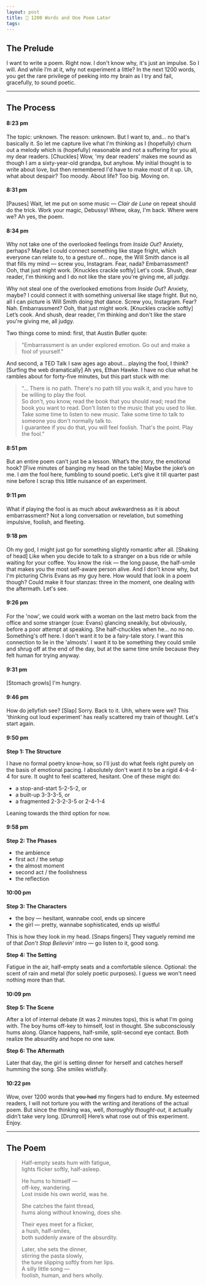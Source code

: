 ```yaml
---
layout: post
title: 🪉 1200 Words and One Poem Later
tags: 
---
```


## The Prelude
I want to write a poem. Right now. I don't know why, it's just an impulse. So I will. And while I’m at it, why not experiment a little? In the next 1200 words, you get the rare privilege of peeking into my brain as I try and fail, gracefully, to sound poetic.

<hr class="dots">

## The Process
#### 8:23 pm
The topic: unknown. The reason: unknown. But I want to, and... no that's basically it. So let me capture live what I'm thinking as I (hopefully) churn out a melody which is (hopefully) reasonable and not a suffering for you all, my dear readers. [Chuckles] Wow, 'my dear readers' makes me sound as though I am a sixty-year-old grandpa, but anyhow. My initial thought is to write about love, but then remembered I'd have to make most of it up. Uh, what about despair? Too moody. About life? Too big. Moving on.
#### 8:31 pm
[Pauses] Wait, let me put on some music — *Clair de Lune* on repeat should do the trick. Work your magic, Debussy! Whew, okay, I'm back. Where were we? Ah yes, the poem.
#### 8:34 pm
Why not take one of the overlooked feelings from *Inside Out*? Anxiety, perhaps? Maybe I could connect something like stage fright, which everyone can relate to, to a gesture of... nope, the Will Smith dance is all that fills my mind — screw you, Instagram. Fear, nada? Embarrassment? Ooh, that just might work. [Knuckles crackle softly] Let's cook. Shush, dear reader, I'm thinking and I do not like the stare you're giving me, all judgy.

Why not steal one of the overlooked emotions from _Inside Out_? Anxiety, maybe? I could connect it with something universal like stage fright. But no, all I can picture is Will Smith doing _that_ dance. Screw you, Instagram. Fear? Nah. Embarrassment? Ooh, that just might work. [Knuckles crackle softly] Let’s cook. And shush, dear reader, I'm thinking and don't like the stare you're giving me, all judgy.

Two things come to mind: first, that Austin Butler quote:

> "Embarrassment is an under explored emotion. Go out and make a fool of yourself."

And second, a TED Talk I saw ages ago about... playing the fool, I think? [Surfing the web dramatically] Ah yes, Ethan Hawke. I have no clue what he rambles about for forty-five minutes, but this part stuck with me:

> “... There is no path. There's no path till you walk it, and you have to be willing to play the fool.  
> So don't, you know, read the book that you should read; read the book you want to read. Don't listen to the music that you used to like. Take some time to listen to new music. Take some time to talk to someone you don't normally talk to.  
> I guarantee if you do that, you will feel foolish. That's the point. Play the fool.”

#### 8:51 pm
But an entire poem can’t just be a lesson. What’s the story, the emotional hook? [Five minutes of banging my head on the table] Maybe the joke’s on me. I _am_ the fool here, fumbling to sound poetic. Let’s give it till quarter past nine before I scrap this little nuisance of an experiment.
#### 9:11 pm
What if playing the fool is as much about awkwardness as it is about embarrassment? Not a long conversation or revelation, but something impulsive, foolish, and fleeting.
#### 9:18 pm
Oh my god, I might just go for something slightly romantic after all. [Shaking of head] Like when you decide to talk to a stranger on a bus ride or while waiting for your coffee. You know the risk — the long pause, the half-smile that makes you the most self-aware person alive. And I don't know why, but I'm picturing Chris Evans as my guy here. How would that look in a poem though? Could make it four stanzas: three in the moment, one dealing with the aftermath. Let's see.
#### 9:26 pm
For the 'now', we could work with a woman on the last metro back from the office and some stranger (cue: Evans) glancing sneakily, but obviously, before a poor attempt at speaking. She half-chuckles when he... no no no. Something's off here. I don't want it to be a fairy-tale story. I want this connection to lie in the 'almosts'. I want it to be something they could smile and shrug off at the end of the day, but at the same time smile because they felt human for trying anyway. 
#### 9:31 pm
[Stomach growls] I'm hungry.
#### 9:46 pm
How do jellyfish see? [Slap] Sorry. Back to it. Uhh, where were we? This 'thinking out loud experiment' has really scattered my train of thought. Let's start again.
#### 9:50 pm
**Step 1: The Structure**

I have no formal poetry know-how, so I'll just do what feels right purely on the basis of emotional pacing. I absolutely don't want it to be a rigid 4-4-4-4 for sure. It ought to feel scattered, hesitant. One of these might do:
- a stop-and-start 5-2-5-2, or
- a built-up 3-3-3-5, or
- a fragmented 2-3-2-3-5 or 2-4-1-4

Leaning towards the third option for now.
#### 9:58 pm
**Step 2: The Phases**

- the ambience
- first act / the setup
- the almost moment
- second act / the foolishness
- the reflection


#### 10:00 pm
**Step 3: The Characters**

- the boy — hesitant, wannabe cool, ends up sincere
- the girl — pretty, wannabe sophisticated, ends up wistful


This is how they look in my head. [Snaps fingers] They vaguely remind me of that _Don’t Stop Believin’_ intro — go listen to it, good song.

**Step 4: The Setting**

Fatigue in the air, half-empty seats and a comfortable silence. Optional: the scent of rain and metal (for solely poetic purposes). I guess we won't need nothing more than that.
#### 10:09 pm
**Step 5: The Scene**

After a lot of internal debate (it was 2 minutes tops), this is what I'm going with. The boy hums off-key to himself, lost in thought. She subconsciously hums along. Glance happens, half-smile, split-second eye contact. Both realize the absurdity and hope no one saw.

**Step 6: The Aftermath**

Later that day, the girl is setting dinner for herself and catches herself humming the song. She smiles wistfully.

#### 10:22 pm
Wow, over 1200 words that ~~you had~~ my fingers had to endure. My esteemed readers, I will not torture you with the writing and iterations of the actual poem. But since the thinking was, well, *thoroughly thought-out*, it actually didn’t take very long. [Drumroll] Here’s what rose out of this experiment. Enjoy.

<hr class="dots">

## The Poem

> Half-empty seats hum with fatigue,  
> lights flicker softly, half-asleep. 
> 
> He hums to himself —    
> off-key, wandering.    
> Lost inside his own world, was he.
> 
> She catches the faint thread,  
> hums along without knowing, does she.
> 
> Their eyes meet for a flicker,  
> a hush, half-smiles,    
> both suddenly aware of the absurdity.
> 
> Later, she sets the dinner,  
> stirring the pasta slowly,    
> the tune slipping softly from her lips.   
> A silly little song —    
> foolish, human, and hers wholly.
